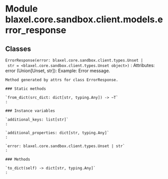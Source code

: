 Module blaxel.core.sandbox.client.models.error_response
=======================================================

Classes
-------

`ErrorResponse(error: blaxel.core.sandbox.client.types.Unset | str = <blaxel.core.sandbox.client.types.Unset object>)`
:   Attributes:
        error (Union[Unset, str]):  Example: Error message.
    
    Method generated by attrs for class ErrorResponse.

    ### Static methods

    `from_dict(src_dict: dict[str, typing.Any]) ‑> ~T`
    :

    ### Instance variables

    `additional_keys: list[str]`
    :

    `additional_properties: dict[str, typing.Any]`
    :

    `error: blaxel.core.sandbox.client.types.Unset | str`
    :

    ### Methods

    `to_dict(self) ‑> dict[str, typing.Any]`
    :
